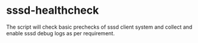 # sssd-healthcheck
The script will check basic prechecks of sssd client system and collect and enable sssd debug logs as per requirement.
